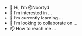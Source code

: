 - 👋 Hi, I’m @Noortyd
- 👀 I’m interested in ...
- 🌱 I’m currently learning ...
- 💞️ I’m looking to collaborate on ...
- 📫 How to reach me ...

<!---
Noortyd/Noortyd is a ✨ special ✨ repository because its `README.md` (this file) appears on your GitHub profile.
You can click the Preview link to take a look at your changes.
--->
